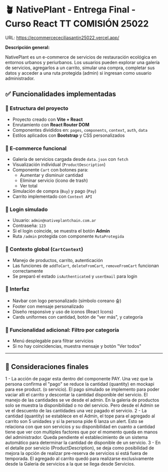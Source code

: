 # 🪴 NativePlant - Entrega Final - Curso React TT COMISIÓN 25022

URL: https://ecommercececiliasantin25022.vercel.app/

**Descripción general:**

NativePlant es un e-commerce de servicios de restauración ecológica en entornos urbanos y periurbanos. Los usuarios pueden explorar una galería de servicios, agregarlos a un carrito, simular una compra, completar sus datos y acceder a una ruta protegida (admin) si ingresan como usuario administrador.


## ✅ Funcionalidades implementadas

### 🌱 Estructura del proyecto
- Proyecto creado con **Vite + React**
- Enrutamiento con **React Router DOM**
- Componentes divididos en: `pages`, `components`, `context`, `auth`, `data`
- Estilos aplicados con **Bootstrap** y CSS personalizados

### 🛒 E-commerce funcional
- Galería de servicios cargada desde `data.json` con `fetch`
- Visualización individual (`ProductDescription`)
- Componente `Cart` con botones para:
  - Aumentar y disminuir cantidad
  - Eliminar servicio (ícono de trash)
  - Ver total
- Simulación de compra (`Buy`) y pago (`Pay`)
- Carrito implementado con `Context API`

### 🔐 Login simulado
- Usuario: `admin@nativeplantchain.com.ar`
- Contraseña: `123`
- Si el login coincide, se muestra el botón **Admin**
- Ruta `/admin` protegida con componente `RutaProtegida`

### 🧠 Contexto global (`CartContext`)
- Manejo de productos, carrito, autenticación
- Las funciones de `addToCart`, `deleteFromCart`, `removeFromCart` funcionan correctamente
- Se preparó el estado `isAuthenticated` y `userEmail` para login

### 🎨 Interfaz
- Navbar con logo personalizado (símbolo coreano 숲)
- Footer con mensaje personalizado
- Diseño responsive y uso de íconos (React Icons)
- Cards uniformes con cantidad, botón de "ver más", y categoría

### 🧪 Funcionalidad adicional: Filtro por categoría
- Menú desplegable para filtrar servicios
- Si no hay coincidencias, muestra mensaje y botón "Ver todos"

---

## 🔧 Consideraciones finales


1 - La acción de pagar esta dentro del componente PAY. Una vez que la persona confirma el "pago" se reduce la cantidad (quantity) en mockapi para ese product. (o servicio). El pago simulado se implemento para poder vaciar alli el carrito y descontar la cantidad disponible del servicio. El manejo de las cantidades se ve desde el admin. En la galeria de productos solo se muestra la disponibilidad o no del servicio. Pero desde el Admin se ve el descuento de las cantidades una vez pagado el servicio.
2 - La cantidad (quantity) se establece en el Admin, el tope para el agregado al carrito son 5 unidades y si la persona pide 6 lanza un alert. Esto se relaciona con que son servicios y su disponibilidad en cuanto a cantidad tiene que ver con multiples factores que por el momento queda en manos del administrador. Queda pendiente el establecimiento de un sistema automático para determinar la cantidad de disponible de un servicio.
3 - En el detalle por servicio (ProductDescription), se deja como posibilidad de mejora la opción de realizar pre-reserva de servicios si está fuera de temporada. El agregado al carrito quedó para realizarse exclusivamente desde la Galería de servicios a la que se llega desde Servicios.

